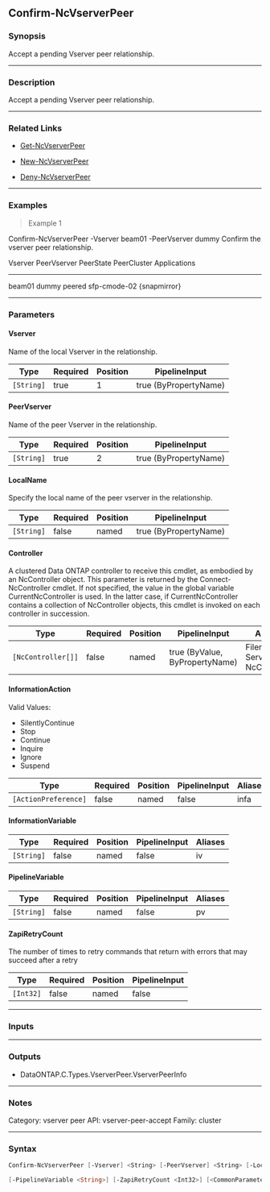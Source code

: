 Confirm-NcVserverPeer
---------------------

### Synopsis
Accept a pending Vserver peer relationship.

---

### Description

Accept a pending Vserver peer relationship.

---

### Related Links
* [Get-NcVserverPeer](Get-NcVserverPeer)

* [New-NcVserverPeer](New-NcVserverPeer)

* [Deny-NcVserverPeer](Deny-NcVserverPeer)

---

### Examples
> Example 1

Confirm-NcVserverPeer -Vserver beam01 -PeerVserver dummy
Confirm the vserver peer relationship.

Vserver                   PeerVserver               PeerState          PeerCluster               Applications
-------                   -----------               ---------          -----------               ------------
beam01                    dummy                     peered             sfp-cmode-02              {snapmirror}

---

### Parameters
#### **Vserver**
Name of the local Vserver in the relationship.

|Type      |Required|Position|PipelineInput        |
|----------|--------|--------|---------------------|
|`[String]`|true    |1       |true (ByPropertyName)|

#### **PeerVserver**
Name of the peer Vserver in the relationship.

|Type      |Required|Position|PipelineInput        |
|----------|--------|--------|---------------------|
|`[String]`|true    |2       |true (ByPropertyName)|

#### **LocalName**
Specify the local name of the peer vserver in the relationship.

|Type      |Required|Position|PipelineInput        |
|----------|--------|--------|---------------------|
|`[String]`|false   |named   |true (ByPropertyName)|

#### **Controller**
A clustered Data ONTAP controller to receive this cmdlet, as embodied by an NcController object.  This parameter is returned by the Connect-NcController cmdlet.  If not specified, the value in the global variable CurrentNcController is used.  In the latter case, if CurrentNcController contains a collection of NcController objects, this cmdlet is invoked on each controller in succession.

|Type              |Required|Position|PipelineInput                 |Aliases                          |
|------------------|--------|--------|------------------------------|---------------------------------|
|`[NcController[]]`|false   |named   |true (ByValue, ByPropertyName)|Filer<br/>Server<br/>NcController|

#### **InformationAction**

Valid Values:

* SilentlyContinue
* Stop
* Continue
* Inquire
* Ignore
* Suspend

|Type                |Required|Position|PipelineInput|Aliases|
|--------------------|--------|--------|-------------|-------|
|`[ActionPreference]`|false   |named   |false        |infa   |

#### **InformationVariable**

|Type      |Required|Position|PipelineInput|Aliases|
|----------|--------|--------|-------------|-------|
|`[String]`|false   |named   |false        |iv     |

#### **PipelineVariable**

|Type      |Required|Position|PipelineInput|Aliases|
|----------|--------|--------|-------------|-------|
|`[String]`|false   |named   |false        |pv     |

#### **ZapiRetryCount**
The number of times to retry commands that return with errors that may succeed after a retry

|Type     |Required|Position|PipelineInput|
|---------|--------|--------|-------------|
|`[Int32]`|false   |named   |false        |

---

### Inputs

---

### Outputs
* DataONTAP.C.Types.VserverPeer.VserverPeerInfo

---

### Notes
Category: vserver peer
API: vserver-peer-accept
Family: cluster

---

### Syntax
```PowerShell
Confirm-NcVserverPeer [-Vserver] <String> [-PeerVserver] <String> [-LocalName <String>] [-Controller <NcController[]>] [-InformationAction <ActionPreference>] [-InformationVariable <String>] 
```
```PowerShell
[-PipelineVariable <String>] [-ZapiRetryCount <Int32>] [<CommonParameters>]
```
